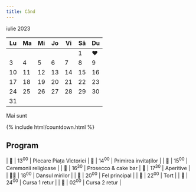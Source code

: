 ```yaml
---
title: Când
---
```


iulie 2023

| Lu | Ma | Mi | Jo | Vi | Sâ | Du |
| --- | --- | --- | --- | --- | --- |--- |
|  |  |  |  |  | 1 | <span class="heartbeat">❤️</span> |
| 3 | 4 | 5 | 6 | 7 | 8 | 9 |
| 10 | 11 | 12 | 13 | 14 | 15 | 16 |
| 17 | 18 | 19 | 20 | 21 | 22 | 23 |
| 24 | 25 | 26 | 27 | 28 | 29 | 30 |
| 31 |  |  |  |  |  |  |

Mai sunt

{% include html/countdown.html %}

## Program

| 🚌 | 13<sup>00</sup> | Plecare Piața Victoriei
| 🤝 | 14<sup>00</sup> | Primirea invitaților |
| 💒 | 15<sup>00</sup>  | Ceremonii religioase |
| 🍰 | 16<sup>30</sup> | Prosecco & cake bar
| 🧆 | 17<sup>30</sup>  | Aperitive |
| 🕺💃 | 18<sup>00</sup> | Dansul mirilor |
| 🍲 | 20<sup>00</sup> | Fel principal |
| 🎂 | 22<sup>00</sup> | Tort |
| 🚌 | 24<sup>00</sup> | Cursa 1 retur |
| 🚌 | 02<sup>00</sup> | Cursa 2 retur |
